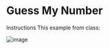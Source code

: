 # Guess My Number

Instructions
This example from class:

![image](https://github.com/Trilochna/Code-In-Place-By-Stanford-University/assets/97858274/dca14ac2-8c50-486e-b6c4-0e34f8e4013b)

